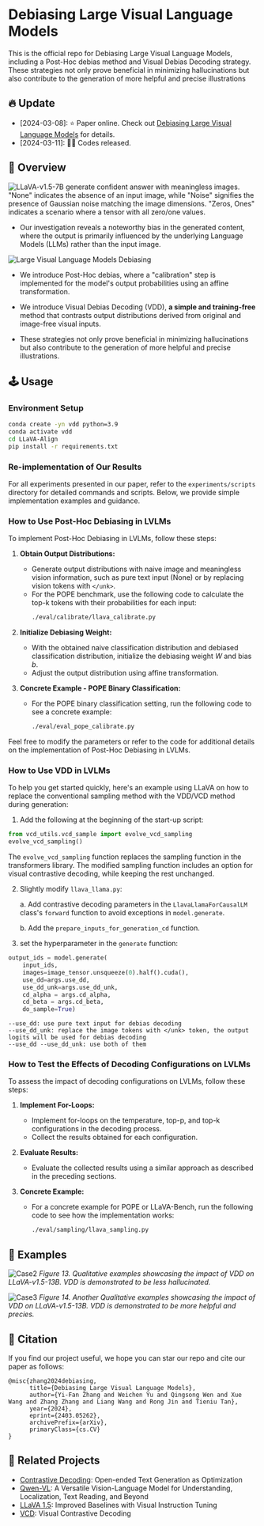 <!-- <p align="center" width="100%">
<a target="_blank"><img src="figs/VCD_logo_title.png" alt="Visual Contrastive Decoding" style="width: 75%; min-width: 200px; display: block; margin: auto;"></a>
</p> -->

# Debiasing Large Visual Language Models
<!-- **Debiasing Large Visual Language Models** -->
This is the official repo for Debiasing Large Visual Language Models, including a Post-Hoc debias method and Visual Debias Decoding strategy. These strategies not only prove beneficial in minimizing hallucinations but also contribute to the generation of more helpful and precise illustrations

## 🔥 Update
* [2024-03-08]: ⭐️ Paper online. Check out [Debiasing Large Visual Language Models](https://arxiv.org/abs/2403.05262) for details.
* [2024-03-11]: 🚀🚀 Codes released.

## 🎯 Overview
![LLaVA-v1.5-7B generate confident answer with meaningless images. "None" indicates the absence of an input image, while "Noise" signifies the presence of Gaussian noise matching the image dimensions. "Zeros, Ones" indicates a scenario where a tensor with all zero/one values.](figs/model_bias.png)
- Our investigation reveals a noteworthy bias in the generated content, where the output is primarily influenced by the underlying Language Models (LLMs) rather than the input image.

![Large Visual Language Models Debiasing](figs/bias_model.png)
- We introduce Post-Hoc debias, where a "calibration" step is implemented for the model's output probabilities using an affine transformation.
- We introduce Visual Debias Decoding (VDD), **a simple and training-free** method that contrasts output distributions derived from original and image-free visual inputs.

- These strategies not only prove beneficial in minimizing hallucinations but also contribute to the generation of more helpful and precise illustrations.


## 🕹️ Usage
### Environment Setup
```bash
conda create -yn vdd python=3.9
conda activate vdd
cd LLaVA-Align
pip install -r requirements.txt
```

### Re-implementation of Our Results

For all experiments presented in our paper, refer to the `experiments/scripts` directory for detailed commands and scripts. Below, we provide simple implementation examples and guidance.


### How to Use Post-Hoc Debiasing in LVLMs

To implement Post-Hoc Debiasing in LVLMs, follow these steps:

1. **Obtain Output Distributions:**
   - Generate output distributions with naive image and meaningless vision information, such as pure text input (None) or by replacing vision tokens with `</unk>`.
   - For the POPE benchmark, use the following code to calculate the top-k tokens with their probabilities for each input:
     ```bash
     ./eval/calibrate/llava_calibrate.py
     ```

2. **Initialize Debiasing Weight:**
   - With the obtained naive classification distribution and debiased classification distribution, initialize the debiasing weight $W$ and bias $b$.
   - Adjust the output distribution using affine transformation.

3. **Concrete Example - POPE Binary Classification:**
   - For the POPE binary classification setting, run the following code to see a concrete example:
     ```bash
     ./eval/eval_pope_calibrate.py
     ```

Feel free to modify the parameters or refer to the code for additional details on the implementation of Post-Hoc Debiasing in LVLMs.

### How to Use VDD in LVLMs

To help you get started quickly, here's an example using LLaVA on how to replace the conventional sampling method with the VDD/VCD method during generation:
1. Add the following at the beginning of the start-up script:
```python
from vcd_utils.vcd_sample import evolve_vcd_sampling
evolve_vcd_sampling()
```
The `evolve_vcd_sampling` function replaces the sampling function in the transformers library. The modified sampling function includes an option for visual contrastive decoding, while keeping the rest unchanged.

2. Slightly modify `llava_llama.py`:

   a. Add contrastive decoding parameters in the `LlavaLlamaForCausalLM` class's `forward` function to avoid exceptions in `model.generate`.
   
   b. Add the `prepare_inputs_for_generation_cd` function.

3. set the hyperparameter in the `generate` function:


```python
output_ids = model.generate(
    input_ids,
    images=image_tensor.unsqueeze(0).half().cuda(),
    use_dd=args.use_dd,
    use_dd_unk=args.use_dd_unk,
    cd_alpha = args.cd_alpha,
    cd_beta = args.cd_beta,
    do_sample=True)
```

```
--use_dd: use pure text input for debias decoding
--use_dd_unk: replace the image tokens with </unk> token, the output logits will be used for debias decoding
--use_dd --use_dd_unk: use both of them
```

### How to Test the Effects of Decoding Configurations on LVLMs

To assess the impact of decoding configurations on LVLMs, follow these steps:

1. **Implement For-Loops:**
   - Implement for-loops on the temperature, top-p, and top-k configurations in the decoding process.
   - Collect the results obtained for each configuration.

2. **Evaluate Results:**
   - Evaluate the collected results using a similar approach as described in the preceding sections.

3. **Concrete Example:**
   - For a concrete example for POPE or LLaVA-Bench, run the following code to see how the implementation works:
     ```bash
     ./eval/sampling/llava_sampling.py
     ```


## 📌 Examples
<!-- ![Case1](figs/sample1.png)
*Figure 12. Qualitative examples showcasing the impact of VDD on LLaVA-v1.5-7B. VDD is demonstrated to be less hallucinated.* -->

![Case2](figs/sample2.png)
*Figure 13. Qualitative examples showcasing the impact of VDD on LLaVA-v1.5-13B. VDD is demonstrated to be less hallucinated.*

![Case3](figs/sample3.png)
*Figure 14. Another Qualitative examples showcasing the impact of VDD on LLaVA-v1.5-13B. VDD is demonstrated to be more helpful and precies.*


## 📑 Citation
If you find our project useful, we hope you can star our repo and cite our paper as follows:
```
@misc{zhang2024debiasing,
      title={Debiasing Large Visual Language Models}, 
      author={Yi-Fan Zhang and Weichen Yu and Qingsong Wen and Xue Wang and Zhang Zhang and Liang Wang and Rong Jin and Tieniu Tan},
      year={2024},
      eprint={2403.05262},
      archivePrefix={arXiv},
      primaryClass={cs.CV}
}
```

## 📝 Related Projects
- [Contrastive Decoding](https://github.com/XiangLi1999/ContrastiveDecoding): Open-ended Text Generation as Optimization
- [Qwen-VL](https://github.com/QwenLM/Qwen-VL): A Versatile Vision-Language Model for Understanding, Localization, Text Reading, and Beyond
- [LLaVA 1.5](https://github.com/haotian-liu/LLaVA): Improved Baselines with Visual Instruction Tuning
- [VCD](https://github.com/DAMO-NLP-SG/VCD/): Visual Contrastive Decoding
